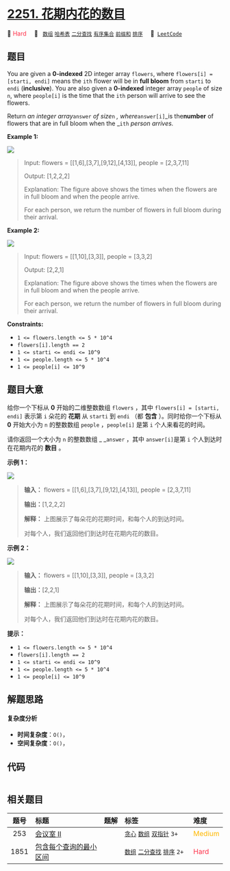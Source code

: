 # [2251. 花期内花的数目](https://leetcode.com/problems/number-of-flowers-in-full-bloom)

🔴 <font color=#ff334b>Hard</font>&emsp; 🔖&ensp; [`数组`](/leetcode/outline/tag/array.md) [`哈希表`](/leetcode/outline/tag/hash-table.md) [`二分查找`](/leetcode/outline/tag/binary-search.md) [`有序集合`](/leetcode/outline/tag/ordered-set.md) [`前缀和`](/leetcode/outline/tag/prefix-sum.md) [`排序`](/leetcode/outline/tag/sorting.md)&emsp; 🔗&ensp;[`LeetCode`](https://leetcode.com/problems/number-of-flowers-in-full-bloom)


## 题目

You are given a **0-indexed** 2D integer array `flowers`, where `flowers[i] =
[starti, endi]` means the `ith` flower will be in **full bloom** from `starti`
to `endi` (**inclusive**). You are also given a **0-indexed** integer array
`people` of size `n`, where `people[i]` is the time that the `ith` person will
arrive to see the flowers.

Return _an integer array_`answer` _of size_`n` _, where_`answer[i]`_is
the**number** of flowers that are in full bloom when the _`ith` _person
arrives._



**Example 1:**

![](https://assets.leetcode.com/uploads/2022/03/02/ex1new.jpg)

> Input: flowers = [[1,6],[3,7],[9,12],[4,13]], people = [2,3,7,11]
> 
> Output: [1,2,2,2]
> 
> Explanation: The figure above shows the times when the flowers are in full bloom and when the people arrive.
> 
> For each person, we return the number of flowers in full bloom during their arrival.

**Example 2:**

![](https://assets.leetcode.com/uploads/2022/03/02/ex2new.jpg)

> Input: flowers = [[1,10],[3,3]], people = [3,3,2]
> 
> Output: [2,2,1]
> 
> Explanation: The figure above shows the times when the flowers are in full bloom and when the people arrive.
> 
> For each person, we return the number of flowers in full bloom during their arrival.

**Constraints:**

  * `1 <= flowers.length <= 5 * 10^4`
  * `flowers[i].length == 2`
  * `1 <= starti <= endi <= 10^9`
  * `1 <= people.length <= 5 * 10^4`
  * `1 <= people[i] <= 10^9`


## 题目大意

给你一个下标从 **0**  开始的二维整数数组 `flowers` ，其中 `flowers[i] = [starti, endi]` 表示第 `i`
朵花的 **花期**  从 `starti` 到 `endi` （都 **包含** ）。同时给你一个下标从 **0**  开始大小为 `n` 的整数数组
`people` ，`people[i]` 是第 `i` 个人来看花的时间。

请你返回一个大小为 `n` 的整数数组 _ _`answer` ，其中 `answer[i]`是第 `i` 个人到达时在花期内花的 **数目**  。



**示例 1：**

![](https://assets.leetcode.com/uploads/2022/03/02/ex1new.jpg)

> 
> 
> 
> 
> 
> **输入：** flowers = [[1,6],[3,7],[9,12],[4,13]], people = [2,3,7,11]
> 
> **输出：**[1,2,2,2]
> 
> **解释：** 上图展示了每朵花的花期时间，和每个人的到达时间。
> 
> 对每个人，我们返回他们到达时在花期内花的数目。
> 
> 

**示例 2：**

![](https://assets.leetcode.com/uploads/2022/03/02/ex2new.jpg)

> 
> 
> 
> 
> 
> **输入：** flowers = [[1,10],[3,3]], people = [3,3,2]
> 
> **输出：**[2,2,1]
> 
> **解释：** 上图展示了每朵花的花期时间，和每个人的到达时间。
> 
> 对每个人，我们返回他们到达时在花期内花的数目。
> 
> 



**提示：**

  * `1 <= flowers.length <= 5 * 10^4`
  * `flowers[i].length == 2`
  * `1 <= starti <= endi <= 10^9`
  * `1 <= people.length <= 5 * 10^4`
  * `1 <= people[i] <= 10^9`


## 解题思路

#### 复杂度分析

- **时间复杂度**：`O()`，
- **空间复杂度**：`O()`，

## 代码

```javascript

```

## 相关题目

| 题号 | 标题 | 题解 | 标签 | 难度 |
| :------: | :------ | :------: | :------ | :------ |
| 253 | [会议室 II](https://leetcode.com/problems/meeting-rooms-ii) |  |  [`贪心`](/leetcode/outline/tag/greedy.md) [`数组`](/leetcode/outline/tag/array.md) [`双指针`](/leetcode/outline/tag/two-pointers.md) `3+` | <font color=#ffb800>Medium</font> |
| 1851 | [包含每个查询的最小区间](https://leetcode.com/problems/minimum-interval-to-include-each-query) |  |  [`数组`](/leetcode/outline/tag/array.md) [`二分查找`](/leetcode/outline/tag/binary-search.md) [`排序`](/leetcode/outline/tag/sorting.md) `2+` | <font color=#ff334b>Hard</font> |

<style>
.blue {
    background-color: #096dd9;
    padding: 0.25rem 0.5rem;
    margin: 0;
    font-size: 0.85em;
    border-radius: 3px;
    color: white;
    font-weight: 500;
}
table th:first-of-type { width: 10%; }
table th:nth-of-type(2) { width: 35%; }
table th:nth-of-type(3) { width: 10%; }
table th:nth-of-type(4) { width: 35%; }
table th:nth-of-type(5) { width: 10%; }
</style>
